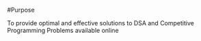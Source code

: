 #Purpose

To provide optimal and effective solutions to DSA and Competitive Programming Problems available online
